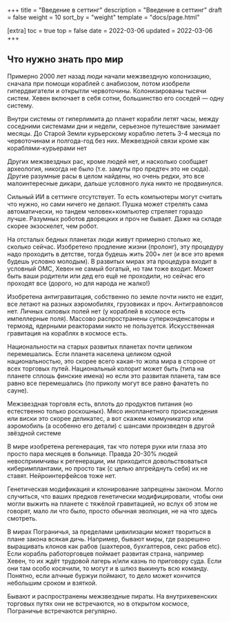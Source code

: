 +++
title = "Введение в сеттинг"
description = "Введение в сеттинг"
draft = false
weight = 10
sort_by = "weight"
template = "docs/page.html"

[extra]
toc = true
top = false
date = 2022-03-06
updated = 2022-03-06
+++

## Что нужно знать про мир
Примерно 2000 лет назад люди начали межзвездную колонизацию, сначала при помощи кораблей с анабиозом, потом изобрели гипердвигатели и открытли червоточины. Колонизированы тысячи систем. Хевен включает в себя сотни, большинство его соседей — одну систему.

Внутри системы от гиперлимита до планет корабли летят часы, между соседними системами дни и недели, серьезное путешествие занимает месяцы. До Старой Земли курьерскому кораблю лететь 3-4 месяца по червоточинам и полгода-год без них. Межвездной связи кроме как кораблями-курьерами нет

Других межзвездных рас, кроме людей нет, и насколько сообщает археология, никогда не было (т.е. замуты про предтеч это не сюда). Другие разумные расы в целом найдены, но очень редки, это все малоинтересные дикари, дальше условного лука никто не продвинулся.

Сильный ИИ в сеттинге отсутствует. То есть компьютеры могут считать что нужно, но сами ничего не делают. Пушка может стрелять сама автоматически, но тандем человек+компьютер стреляет гораздо лучше. Разумных роботов дворецких и проч не бывает. Даже на складе скорее экзоскелет, чем робот.

На отсталых бедных планетах люди живут примерно столько же, сколько сейчас. Изобретено продление жизни (пролонг), эту процедуру надо проходить в детстве, тогда будешь жить 200+ лет (и все это время будешь условно молодым). В развитых мирах эта процедура входит в условный ОМС, Хевен не самый богатый, но там тоже входит. Может быть ваши родители или дед его ещё не проходили, но сейчас его проходят все (дорого, но для народа не жалко!)

Изобретена антигравитация, собственно по земле почти никто не ездит, все летают на разных аэромобилях, грузовиках и проч. Антигравпоясов нет. Личных силовых полей нет (у кораблей в космосе есть импеллерные поля). Массово распространены суперконденсаторы и термояд, ядерными реакторами никто не пользуется.
Искусственная гравитация на кораблях в космосе есть.

Национальности на старых развитых планетах почти целиком перемешались. Если планета населена целиком одной национальностью, это скорее всего какая-то жопа мира в стороне от всех торговых путей. Национальный колорит может быть (типа на планете сплошь финские имена) но если это развитая планета, там все равно все перемешались (по приколу могут все равно фанатеть по сауне).

Межзвездная торговля есть, вплоть до продуктов питания (но естественно только роскошных). Мясо инопланетного происхождения или виски это скорее деликатес, а вот скажем коммуникатор или аэромобиль (а особенно его детали) с шансами произведен в другой звёздной системе

В мире изобретена регенерация, так что потеря руки или глаза это просто пара месяцев в больнице. Правда 20-30% людей невосприимчивы к регенерации, им приходится довольствоваться киберимплантами, но просто так (с целью апгрейднуть себя) их не ставят. Нейроинтерфейсов тоже нет.

Генетическая модификация и клонирование запрещены законом. Могло случиться, что ваших предков генетически модифицировали, чтобы они могли выжить на планете с тяжёлой гравитацией, но вслух об этом не говорят, мало ли что было, просто обычная эволюция, не на что здесь смотреть.

В мирах Пограничья, за пределами цивилизации может твориться в плане закона всякая дичь. Например, бывают миры, где разрешено выращивать клонов как рабов (шахтеров, бухгалтеров, секс рабов etc).
Если корабль работорговцев поймает развитая страна, например Хевен, то их ждёт трудовой лагерь и/или казнь по приговору суда. Если они там особо косячили, то могут и в шлюз выкинуть всю команду. 
Понятно, если алчные буржуи поймают, то дело может кончится небольшим сроком и взяткой.

Бывают и распространены межзвездные пираты. На внутрихевенских торговых путях они не встречаются, но в открытом космосе, Пограничье встречаются регулярно.

